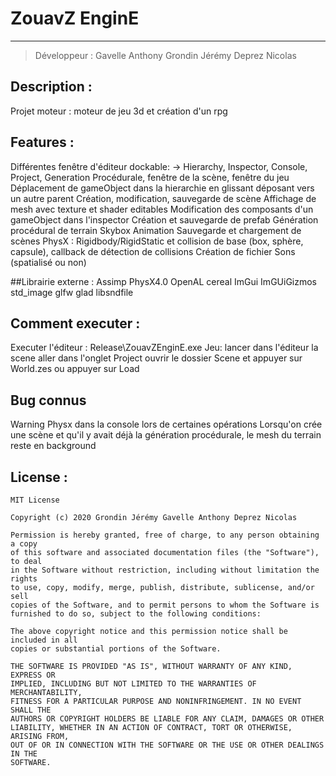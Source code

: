 # ZouavZ EnginE

-----

> Développeur :
> Gavelle Anthony
> Grondin Jérémy
> Deprez Nicolas

<!--<div style="text-align:center">
    
</div>-->

## Description :
Projet moteur : moteur de jeu 3d et création d'un rpg

## Features :
Différentes fenêtre d'éditeur dockable:
-> Hierarchy, Inspector, Console, Project, Generation Procédurale, fenêtre de la scène, fenêtre du jeu
Déplacement de gameObject dans la hierarchie en glissant déposant vers un autre parent
Création, modification, sauvegarde de scène
Affichage de mesh avec texture et shader editables
Modification des composants d'un gameObject dans l'inspector
Création et sauvegarde de prefab
Génération procédural de terrain
Skybox
Animation
Sauvegarde et chargement de scènes
PhysX : Rigidbody/RigidStatic et collision de base (box, sphère, capsule), callback de détection de collisions
Création de fichier
Sons (spatialisé ou non)

##Librairie externe : 
Assimp
PhysX4.0
OpenAL
cereal
ImGui
ImGUiGizmos
std_image
glfw
glad
libsndfile


## Comment executer : 
Executer l'éditeur : Release\ZouavZEnginE.exe
Jeu: lancer dans l'éditeur la scene aller dans l'onglet Project ouvrir le dossier Scene et appuyer sur World.zes ou appuyer sur Load

## Bug connus
Warning Physx dans la console lors de certaines opérations
Lorsqu'on crée une scène et qu'il y avait déjà la génération procédurale, le mesh du terrain reste en background 

## License :

    MIT License

    Copyright (c) 2020 Grondin Jérémy Gavelle Anthony Deprez Nicolas

    Permission is hereby granted, free of charge, to any person obtaining a copy
    of this software and associated documentation files (the "Software"), to deal
    in the Software without restriction, including without limitation the rights
    to use, copy, modify, merge, publish, distribute, sublicense, and/or sell
    copies of the Software, and to permit persons to whom the Software is
    furnished to do so, subject to the following conditions:

    The above copyright notice and this permission notice shall be included in all
    copies or substantial portions of the Software.

    THE SOFTWARE IS PROVIDED "AS IS", WITHOUT WARRANTY OF ANY KIND, EXPRESS OR
    IMPLIED, INCLUDING BUT NOT LIMITED TO THE WARRANTIES OF MERCHANTABILITY,
    FITNESS FOR A PARTICULAR PURPOSE AND NONINFRINGEMENT. IN NO EVENT SHALL THE
    AUTHORS OR COPYRIGHT HOLDERS BE LIABLE FOR ANY CLAIM, DAMAGES OR OTHER
    LIABILITY, WHETHER IN AN ACTION OF CONTRACT, TORT OR OTHERWISE, ARISING FROM,
    OUT OF OR IN CONNECTION WITH THE SOFTWARE OR THE USE OR OTHER DEALINGS IN THE
    SOFTWARE.
